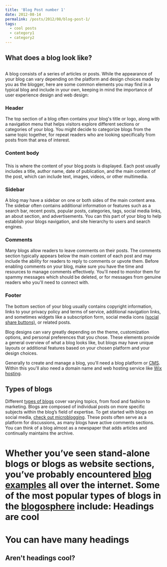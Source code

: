 ```yaml
---
title: 'Blog Post number 1'
date: 2012-08-14
permalink: /posts/2012/08/blog-post-1/
tags:
  - cool posts
  - category1
  - category2
---
```


## What does a blog look like?

##   

A blog consists of a series of articles or posts. While the appearance of your blog can vary depending on the platform and design choices made by you as the blogger, here are some common elements you may find in a typical blog and include in your own, keeping in mind the importance of user experience design and web design:

  

###   

### Header

  

The top section of a blog often contains your blog's title or logo, along with a navigation menu that helps visitors explore different sections or categories of your blog. You might decide to categorize blogs from the same topic together, for repeat readers who are looking specifically from posts from that area of interest.

  

###   

### Content body

###   

This is where the content of your blog posts is displayed. Each post usually includes a title, author name, date of publication, and the main content of the post, which can include text, images, videos, or other multimedia.

  

###   

### Sidebar

  

A blog may have a sidebar on one or both sides of the main content area. The sidebar often contains additional information or features such as a search bar, recent posts, popular posts, categories, tags, social media links, an about section, and advertisements. You can this part of your blog to help establish your blogs navigation, and site hierarchy to users and search engines.

  

###   

### Comments

  

Many blogs allow readers to leave comments on their posts. The comments section typically appears below the main content of each post and may include the ability for readers to reply to comments or upvote them. Before enabling comments on your blog, make sure you have the time and resources to manage comments effectively. You'll need to monitor them for spammy messages which should be deleted, or for messages from genuine readers who you'll need to connect with.

  

  

### Footer

  

The bottom section of your blog usually contains copyright information, links to your privacy policy and terms of service, additional navigation links, and sometimes widgets like a subscription form, social media icons [(social share buttons)](https://www.wix.com/encyclopedia/definition/social-share-button), or related posts.

  

Blog designs can vary greatly depending on the theme, customization options, and personal preferences that you chose. These elements provide a general overview of what a blog looks like, but blogs may have unique layouts or additional features based on your chosen platform and your design choices.

  

Generally to create and manage a blog, you'll need a blog platform or [CMS](https://www.wix.com/encyclopedia/definition/content-management-system-cms). Within this you'll also need a domain name and web hosting service like [Wix hosting](https://www.wix.com/free/web-hosting).

  

  

## Types of blogs

  

Different [types of blogs](https://www.wix.com/blog/types-of-blogs) cover varying topics, from food and fashion to marketing. Blogs are composed of individual posts on more specific subjects within the blog’s field of expertise. To get started with blogs on social media, [check out microblogging](https://www.wix.com/blog/microblogging). These posts often serve as a platform for discussions, as many blogs have active comments sections. You can think of a blog almost as a newspaper that adds articles and continually maintains the archive.

  

Whether you’ve seen stand-alone blogs or blogs as website sections, you’ve probably encountered [blog examples](https://www.wix.com/blog/blog-examples) all over the internet. Some of the most popular types of blogs in the [blogosphere](https://www.wix.com/encyclopedia/definition/blogosphere) include:
Headings are cool
======

You can have many headings
======

Aren't headings cool?
------